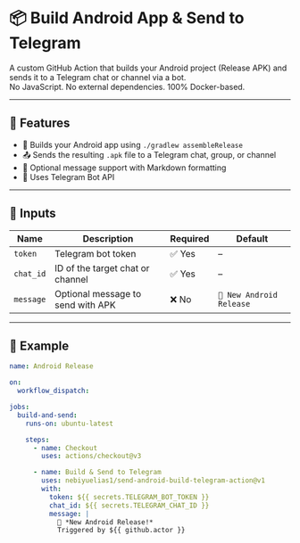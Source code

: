 # 📦 Build Android App & Send to Telegram

A custom GitHub Action that builds your Android project (Release APK) and sends it to a Telegram chat or channel via a bot.  
No JavaScript. No external dependencies. 100% Docker-based.

---

## 🚀 Features

- 🔨 Builds your Android app using `./gradlew assembleRelease`
- 📤 Sends the resulting `.apk` file to a Telegram chat, group, or channel
- 💬 Optional message support with Markdown formatting
- 🔐 Uses Telegram Bot API

---

## 🔧 Inputs

| Name      | Description                        | Required | Default                    |
|-----------|------------------------------------|----------|----------------------------|
| `token`   | Telegram bot token                 | ✅ Yes   | –                          |
| `chat_id` | ID of the target chat or channel   | ✅ Yes   | –                          |
| `message` | Optional message to send with APK  | ❌ No    | `🚀 New Android Release`   |

---

## 📸 Example

```yaml
name: Android Release

on:
  workflow_dispatch:

jobs:
  build-and-send:
    runs-on: ubuntu-latest

    steps:
      - name: Checkout
        uses: actions/checkout@v3

      - name: Build & Send to Telegram
        uses: nebiyuelias1/send-android-build-telegram-action@v1
        with:
          token: ${{ secrets.TELEGRAM_BOT_TOKEN }}
          chat_id: ${{ secrets.TELEGRAM_CHAT_ID }}
          message: |
            🚀 *New Android Release!*
            Triggered by ${{ github.actor }}
```
